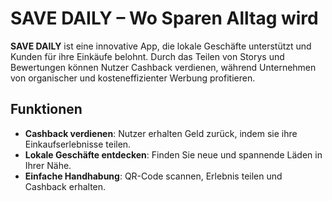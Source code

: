 # SAVE DAILY – Wo Sparen Alltag wird

**SAVE DAILY** ist eine innovative App, die lokale Geschäfte unterstützt und Kunden für ihre Einkäufe belohnt. Durch das Teilen von Storys und Bewertungen können Nutzer Cashback verdienen, während Unternehmen von organischer und kosteneffizienter Werbung profitieren.

## Funktionen

- **Cashback verdienen**: Nutzer erhalten Geld zurück, indem sie ihre Einkaufserlebnisse teilen.
- **Lokale Geschäfte entdecken**: Finden Sie neue und spannende Läden in Ihrer Nähe.
- **Einfache Handhabung**: QR-Code scannen, Erlebnis teilen und Cashback erhalten.
